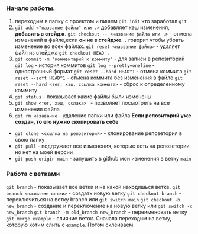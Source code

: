 ### Начало работы.
1) переходим в папку с проектом и пишем `git init` что заработал `git`
2) `git add <"название файла" или .>` добавляет кэш изменения, **добавить в стейдж**. 
	`git checkout -- <название файла или .>` - отмена изменений в файле,если **он не в стейдже**.  `.` говорит чтобы убрать изменение во всех файлах.
	`git reset <название файла>` - удаляет файл из стейджа
	`git checkout HEAD .`
3) `git commit -m "комментарий к коммиту"` - для записи в репозиторий 
	 `git log` - история коммитов
	 `git log --pretty=oneline` - однострочный формат
	`git reset --hard HEAD^1` - отмена коммита 
	`git reset --soft HEAD^1` - отмена коммита без изменения в файле
	`git reset --hard <тег, хэш, ссылка коммита>` - сброс к определенному коммиту
4) `git status` - показывает какие файлы были изменены.
5) `git show <тег, хэш, сслака> ` - позволяет посмотреть на все изменения файла
6) `git rm назавание` - удаление папки или файла
**Если репозиторий уже создан, то его нужно скопировать себе**
  - `git clone <ссылка на репозиторий>` - клонирование репозетория в свою папку
 -  `git pull` - подгружает все изменения, которые есть на репозетории, но нет на моей версии
-  `git push origin main` - запушить в github мои изменения в ветку `main`
### Работа с ветками 
 `git branch` - показывает все ветки и на какой находишься ветке. 
 `git branch <название ветки>` - создать новую ветку
 `git checkout branch` - переключиться на ветку branch или `git switch main`
 `git checkout -b new_branch` - создание и переключение на новую ветку или 
	 `git switch -c new_branch`
 `git branch -m old_branch new_branch` - переименовать ветку
 `git merge example` - слияние веток. Сначала переходим на ветку, которую хотим слить с `example`. Потом склеиваем. 